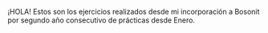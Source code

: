¡HOLA!
Estos son los ejercicios realizados desde mi incorporación a Bosonit por segundo año consecutivo de prácticas desde Enero.
